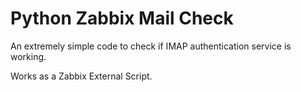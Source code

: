 # Python Zabbix Mail Check

An extremely simple code to check if IMAP authentication service is working.

Works as a Zabbix External Script.
